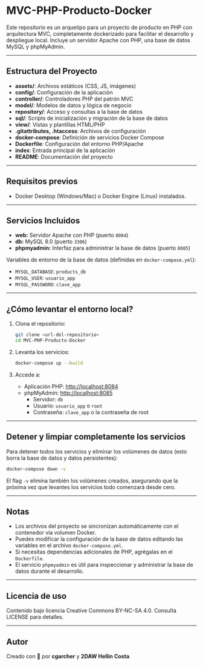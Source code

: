 # MVC-PHP-Producto-Docker

Este repositorio es un arquetipo para un proyecto de producto en PHP con arquitectura MVC, completamente dockerizado para facilitar el desarrollo y despliegue local. Incluye un servidor Apache con PHP, una base de datos MySQL y phpMyAdmin.

---

## Estructura del Proyecto


- **assets/**: Archivos estáticos (CSS, JS, imágenes)
- **config/**: Configuración de la aplicación
- **controller/**: Controladores PHP del patrón MVC
- **model/**: Modelos de datos y lógica de negocio
- **repository/**: Acceso y consultas a la base de datos
- **sql/**: Scripts de inicialización y migración de la base de datos
- **view/**: Vistas y plantillas HTML/PHP
- **.gitattributes, .htaccess**: Archivos de configuración
- **docker-compose**: Definición de servicios Docker Compose
- **Dockerfile**: Configuración del entorno PHP/Apache
- **index**: Entrada principal de la aplicación
- **README**: Documentación del proyecto

---

## Requisitos previos

- Docker Desktop (Windows/Mac) o Docker Engine (Linux) instalados.

---

## Servicios Incluidos

- **web:** Servidor Apache con PHP (puerto `8084`)
- **db:** MySQL 8.0 (puerto `3306`)
- **phpmyadmin:** Interfaz para administrar la base de datos (puerto `8085`)

Variables de entorno de la base de datos (definidas en `docker-compose.yml`):

- `MYSQL_DATABASE`: `products_db`
- `MYSQL_USER`: `usuario_app`
- `MYSQL_PASSWORD`: `clave_app`

---

## ¿Cómo levantar el entorno local?

1. Clona el repositorio:
   ```bash
   git clone <url-del-repositorio>
   cd MVC-PHP-Producto-Docker
   ```

2. Levanta los servicios:
   ```bash
   docker-compose up --build
   ```

3. Accede a:
   - Aplicación PHP: [http://localhost:8084](http://localhost:8084)
   - phpMyAdmin: [http://localhost:8085](http://localhost:8085)
     - Servidor: `db`
     - Usuario: `usuario_app` o `root`
     - Contraseña: `clave_app` o la contraseña de root

---

## Detener y limpiar completamente los servicios

Para detener todos los servicios y eliminar los volúmenes de datos (esto borra la base de datos y datos persistentes):

```bash
docker-compose down -v
```

El flag `-v` elimina también los volúmenes creados, asegurando que la próxima vez que levantes los servicios todo comenzará desde cero.

---

## Notas

- Los archivos del proyecto se sincronizan automáticamente con el contenedor vía volumen Docker.
- Puedes modificar la configuración de la base de datos editando las variables en el archivo `docker-compose.yml`.
- Si necesitas dependencias adicionales de PHP, agrégalas en el `Dockerfile`.
- El servicio `phpmyadmin` es útil para inspeccionar y administrar la base de datos durante el desarrollo.

---

## Licencia de uso

Contenido bajo licencia Creative Commons BY-NC-SA 4.0. Consulta LICENSE para detalles.

---

## Autor

Creado con 🎾 por **cgarcher** y **2DAW Hellín Costa**
